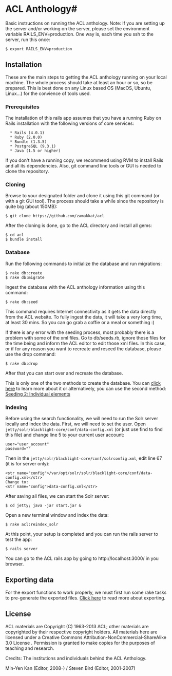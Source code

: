 # ACL Anthology#
Basic instructions on running the ACL anthology. Note: If you are setting up the server and/or working on the server, please set the environment variable RAILS_ENV=production. One way is, each time you ssh to the server, run this once:
```
$ export RAILS_ENV=production
```

## Installation ##
These are the main steps to getting the ACL anthology running on your local machine. The whole process should take at least an hour or so, so be prepared. This is best done on any Linux based OS (MacOS, Ubuntu, Linux...) for the convience of tools used.

### Prerequisites ###
The installation of this rails app assumes that you have a running Ruby on Rails installation with the following versions of core services:
```
  * Rails (4.0.1)
  * Ruby (2.0.0)
  * Bundle (1.3.5)
  * PostgreSQL (9.3.1)
  * Java (1.5 or higher)
```
If you don't have a running copy, we recommend using RVM to install Rails and all its dependencies. Also, git command line tools or GUI is needed to clone the repository.

### Cloning ###
Browse to your designated folder and clone it using this git command (or with a git GUI tool). The process should take a while since the repository is quite big (about 150MB):
```
$ git clone https://github.com/zamakkat/acl
```
After the cloning is done, go to the ACL directory and install all gems:
```
$ cd acl
$ bundle install
```

### Database ###
Run the following commands to initialize the database and run migrations:
```
$ rake db:create
$ rake db:migrate
```
Ingest the database with the ACL anthology information using this command:
```
$ rake db:seed
```
This command requires Internet connectivity as it gets the data directly from the ACL website. To fully ingest the data, it will take a very long time, at least 30 mins. So you can go grab a coffie or a meal or something :) 

If there is any error with the seeding process, most probably there is a problem with some of the xml files. Go to db/seeds.rb, ignore those files for the time being and inform the ACL editor to edit those xml files. In this case, or if for any reason you want to recreate and reseed the database, please use the drop command:
```
$ rake db:drop
```
After that you can start over and recreate the database.

This is only one of the two methods to create the database. You can [click here](https://github.com/zamakkat/acl/wiki/Seeding-1:-Initial-database-seeding) to learn more about it or alternatively, you can use the second method: [Seeding 2: Individual elements](https://github.com/zamakkat/acl/wiki/Seeding-2:-Individual-elements)

### Indexing ###
Before using the search functionality, we will need to run the Solr server locally and index the data. First, we will need to set the user. Open `jetty/solr/blacklight-core/conf/data-config.xml` (or just use find to find this file) and change line 5 to your current user account:
```
user="user_account"
password=""
```
Then in the `jetty/solr/blacklight-core/conf/solrconfig.xml`, edit line 67 (it is for server only):
```
<str name="config">/var/opt/solr/solr/blacklight-core/conf/data-config.xml</str>
Change to:
<str name="config">data-config.xml</str>
```
After saving all files, we can start the Solr server:
```
$ cd jetty; java -jar start.jar &
```
Open a new terminal window and index the data:
```
$ rake acl:reindex_solr 
```
At this point, your setup is completed and you can run the rails server to test the app:
```
$ rails server
```
You can go to the ACL rails app by going to http://localhost:3000/ in you browser.

## Exporting data ##

For the export functions to work properly, we must first run some rake tasks to pre-generate the exported files. [Click here](https://github.com/zamakkat/acl/wiki/Exporting) to read more about exporting.

## License ##
ACL materials are Copyright (C) 1963-2013 ACL; other materials are copyrighted by their respective copyright holders. All materials here are licensed under a Creative Commons Attribution-NonCommercial-ShareAlike 3.0 License . Permission is granted to make copies for the purposes of teaching and research.

Credits: The institutions and individuals behind the ACL Anthology.

Min-Yen Kan (Editor, 2008-) / Steven Bird (Editor, 2001-2007) 
